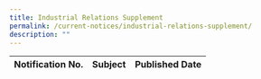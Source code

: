 ```yaml
---
title: Industrial Relations Supplement
permalink: /current-notices/industrial-relations-supplement/
description: ""
---
```

|Notification No.|Subject|Published Date|
|---|---|---|